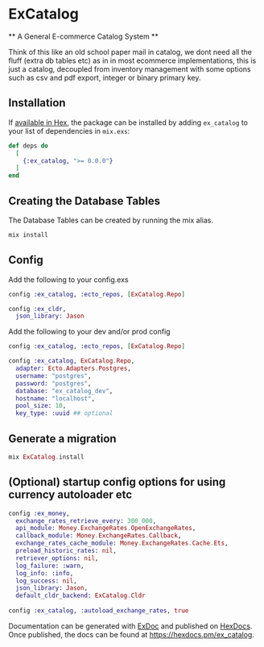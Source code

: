 # ExCatalog

** A General E-commerce Catalog System **

Think of this like an old school paper mail in catalog, we dont need all the fluff (extra db tables etc) as in in most ecommerce implementations, this is just a catalog, decoupled from inventory management with some options such as csv and pdf export, integer or binary primary key.

## Installation

If [available in Hex](https://hex.pm/docs/publish), the package can be installed
by adding `ex_catalog` to your list of dependencies in `mix.exs`:

```elixir
def deps do
  [
    {:ex_catalog, ">= 0.0.0"}
  ]
end
```

## Creating the Database Tables

The Database Tables can be created by running the mix alias.

```elixir
mix install
```

## Config

Add the following to your config.exs
```elixir
config :ex_catalog, :ecto_repos, [ExCatalog.Repo]

config :ex_cldr,
  json_library: Jason
```

Add the following to your dev and/or prod config
```elixir
config :ex_catalog, :ecto_repos, [ExCatalog.Repo]

config :ex_catalog, ExCatalog.Repo,
  adapter: Ecto.Adapters.Postgres,
  username: "postgres",
  password: "postgres",
  database: "ex_catalog_dev",
  hostname: "localhost",
  pool_size: 10,
  key_type: :uuid ## optional
```

## Generate a migration
```elixir
mix ExCatalog.install
```

## (Optional) startup config options for using currency autoloader etc
```elixir
config :ex_money,
  exchange_rates_retrieve_every: 300_000,
  api_module: Money.ExchangeRates.OpenExchangeRates,
  callback_module: Money.ExchangeRates.Callback,
  exchange_rates_cache_module: Money.ExchangeRates.Cache.Ets,
  preload_historic_rates: nil,
  retriever_options: nil,
  log_failure: :warn,
  log_info: :info,
  log_success: nil,
  json_library: Jason,
  default_cldr_backend: ExCatalog.Cldr
  
config :ex_catalog, :autoload_exchange_rates, true 
```

Documentation can be generated with [ExDoc](https://github.com/elixir-lang/ex_doc)
and published on [HexDocs](https://hexdocs.pm). Once published, the docs can
be found at <https://hexdocs.pm/ex_catalog>.

